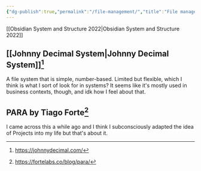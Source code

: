 ```yaml
---
{"dg-publish":true,"permalink":"/file-management/","title":"File management","tags":["technology","needs-update"],"created":"2022-07-22T17:10:32+10:00","updated":"2022-07-28"}
---
```



[[Obsidian System and Structure 2022\|Obsidian System and Structure 2022]]

## [[Johnny Decimal System\|Johnny Decimal System]][^1]

A file system that is simple, number-based. Limited but flexible, which I think is what I sort of look for in systems? It seems like it's mostly used in business contexts, though, and idk how I feel about that.

## PARA by Tiago Forte[^2]

I came across this a while ago and I think I subconsciously adapted the idea of Projects into my life but that's about it.

[^1]: https://johnnydecimal.com/

[^2]: https://fortelabs.co/blog/para/
